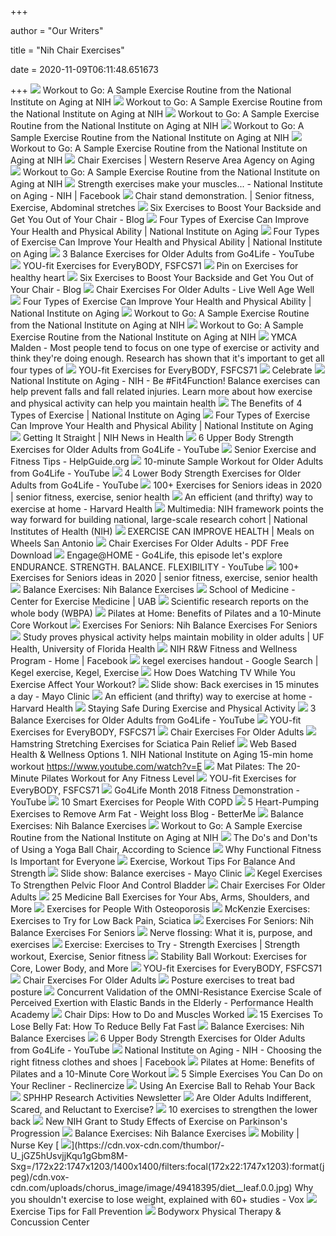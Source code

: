 +++
        
author = "Our Writers"
        
title = "Nih Chair Exercises"
        
date = 2020-11-09T06:11:48.651673
        
+++
[ ![](x-raw-image:///842a6a29cea767343a865bb751508251ee3afe9caf9fdbf1a5e231bec954eb60)](x-raw-image:///842a6a29cea767343a865bb751508251ee3afe9caf9fdbf1a5e231bec954eb60) Workout to Go: A Sample Exercise Routine from the National Institute on  Aging at NIH
[ ![](x-raw-image:///e130aa54907ae62d804645891c61d13d28e0e6b7b48da5106b26851fbf9a6fb9)](x-raw-image:///e130aa54907ae62d804645891c61d13d28e0e6b7b48da5106b26851fbf9a6fb9) Workout to Go: A Sample Exercise Routine from the National Institute on  Aging at NIH
[ ![](x-raw-image:///ed98e9274c90d37136fc22b05baacbe0035947a8fbbaedf4b475f61090a0035a)](x-raw-image:///ed98e9274c90d37136fc22b05baacbe0035947a8fbbaedf4b475f61090a0035a) Workout to Go: A Sample Exercise Routine from the National Institute on  Aging at NIH
[ ![](x-raw-image:///72b50696325e0ed75929f8731918caaef73f4d7dc933f0794e6b075452d93779)](x-raw-image:///72b50696325e0ed75929f8731918caaef73f4d7dc933f0794e6b075452d93779) Workout to Go: A Sample Exercise Routine from the National Institute on  Aging at NIH
[ ![](x-raw-image:///fe4c695724b2ee7f8b9ffcc7829245610806776ad103818e98de3ef3c64c6eac)](x-raw-image:///fe4c695724b2ee7f8b9ffcc7829245610806776ad103818e98de3ef3c64c6eac) Workout to Go: A Sample Exercise Routine from the National Institute on  Aging at NIH
[ ![](https://www.areaagingsolutions.org/media/1652/istock-118838829.jpg?anchor=center&mode=crop&width=474&rnd=132332614830000000)](https://www.areaagingsolutions.org/media/1652/istock-118838829.jpg?anchor=center&mode=crop&width=474&rnd=132332614830000000) Chair Exercises | Western Reserve Area Agency on Aging
[ ![](x-raw-image:///6077fe5b168e4631c71538abded7bb888ef58d8851115f5977c32eaaf2345d9f)](x-raw-image:///6077fe5b168e4631c71538abded7bb888ef58d8851115f5977c32eaaf2345d9f) Workout to Go: A Sample Exercise Routine from the National Institute on  Aging at NIH
[ ![](https://lookaside.fbsbx.com/lookaside/crawler/media/?media_id=985923008462112)](https://lookaside.fbsbx.com/lookaside/crawler/media/?media_id=985923008462112) Strength exercises make your muscles... - National Institute on Aging - NIH  | Facebook
[ ![](https://i.pinimg.com/originals/e2/b2/aa/e2b2aae98044f333c8416e624fba2ad1.jpg)](https://i.pinimg.com/originals/e2/b2/aa/e2b2aae98044f333c8416e624fba2ad1.jpg) Chair stand demonstration. | Senior fitness, Exercise, Abdominal stretches
[ ![](https://cdn3.counseling.northwestern.edu/content/64bb07f90bae4d2d980e32bb2d533e58/6-exercises-to-boost-your-backside-and-get-you-out-of-your-chair_instagram.jpg)](https://cdn3.counseling.northwestern.edu/content/64bb07f90bae4d2d980e32bb2d533e58/6-exercises-to-boost-your-backside-and-get-you-out-of-your-chair_instagram.jpg) Six Exercises to Boost Your Backside and Get You Out of Your Chair - Blog
[ ![](https://www.nia.nih.gov/sites/default/files/styles/none/public/2020-03/band-compressor.png)](https://www.nia.nih.gov/sites/default/files/styles/none/public/2020-03/band-compressor.png) Four Types of Exercise Can Improve Your Health and Physical Ability |  National Institute on Aging
[ ![](https://www.nia.nih.gov/sites/default/files/styles/none/public/2020-03/onefoot-compressor.png)](https://www.nia.nih.gov/sites/default/files/styles/none/public/2020-03/onefoot-compressor.png) Four Types of Exercise Can Improve Your Health and Physical Ability |  National Institute on Aging
[ ![](https://i.ytimg.com/vi/DiXTIBVo1PI/maxresdefault.jpg)](https://i.ytimg.com/vi/DiXTIBVo1PI/maxresdefault.jpg) 3 Balance Exercises for Older Adults from Go4Life - YouTube
[ ![](x-raw-image:///a278bed0478ba82bfb6a822c960e3bd290b1e4c459f888e065909f70d86c08a4)](x-raw-image:///a278bed0478ba82bfb6a822c960e3bd290b1e4c459f888e065909f70d86c08a4) YOU-fit Exercises for EveryBODY, FSFCS71
[ ![](https://i.pinimg.com/originals/74/83/8c/74838ceb2634c0be570c391aa67d4ddc.jpg)](https://i.pinimg.com/originals/74/83/8c/74838ceb2634c0be570c391aa67d4ddc.jpg) Pin on Exercises for healthy heart
[ ![](https://cdn3.counseling.northwestern.edu/content/5628b0cc333245f093c2da9037303a9f/1-standing-glute-extension.jpg)](https://cdn3.counseling.northwestern.edu/content/5628b0cc333245f093c2da9037303a9f/1-standing-glute-extension.jpg) Six Exercises to Boost Your Backside and Get You Out of Your Chair - Blog
[ ![](https://img.yumpu.com/42751342/1/500x640/chair-exercises-for-older-adults-live-well-age-well.jpg)](https://img.yumpu.com/42751342/1/500x640/chair-exercises-for-older-adults-live-well-age-well.jpg) Chair Exercises For Older Adults - Live Well Age Well
[ ![](https://www.nia.nih.gov/sites/default/files/styles/none/public/2020-03/wall-compressor.jpg)](https://www.nia.nih.gov/sites/default/files/styles/none/public/2020-03/wall-compressor.jpg) Four Types of Exercise Can Improve Your Health and Physical Ability |  National Institute on Aging
[ ![](x-raw-image:///18dcfc0563a84d51a3253129614003172555276eeae33a72275f028364686841)](x-raw-image:///18dcfc0563a84d51a3253129614003172555276eeae33a72275f028364686841) Workout to Go: A Sample Exercise Routine from the National Institute on  Aging at NIH
[ ![](x-raw-image:///e55c6c80324be11d8bd0d824af83b1df2b5ed69203825a9a3addf0b2bd94e7e4)](x-raw-image:///e55c6c80324be11d8bd0d824af83b1df2b5ed69203825a9a3addf0b2bd94e7e4) Workout to Go: A Sample Exercise Routine from the National Institute on  Aging at NIH
[ ![](https://lookaside.fbsbx.com/lookaside/crawler/media/?media_id=10163556619645181)](https://lookaside.fbsbx.com/lookaside/crawler/media/?media_id=10163556619645181) YMCA Malden - Most people tend to focus on one type of exercise or activity  and think they're doing enough. Research has shown that it's important to  get all four types of
[ ![](x-raw-image:///7a2d8880c15942b6ee821f199693cb0edfb6e8a58dda5a4deb8b3f06e7e713e1)](x-raw-image:///7a2d8880c15942b6ee821f199693cb0edfb6e8a58dda5a4deb8b3f06e7e713e1) YOU-fit Exercises for EveryBODY, FSFCS71
[ ![](x-raw-image:///0f220d1e5fc02dfc12202c876c8c47966bffb8d4680188ac652b06092dc06280)](x-raw-image:///0f220d1e5fc02dfc12202c876c8c47966bffb8d4680188ac652b06092dc06280) Celebrate
[ ![](https://lookaside.fbsbx.com/lookaside/crawler/media/?media_id=1133123777075367)](https://lookaside.fbsbx.com/lookaside/crawler/media/?media_id=1133123777075367) National Institute on Aging - NIH - Be #Fit4Function! Balance exercises can  help prevent falls and fall related injuries. Learn more about how exercise  and physical activity can help you maintain health
[ ![](https://www.nia.nih.gov/sites/default/files/2020-05/get-fit-so-you-can-do-more-preview.jpg)](https://www.nia.nih.gov/sites/default/files/2020-05/get-fit-so-you-can-do-more-preview.jpg) The Benefits of 4 Types of Exercise | National Institute on Aging
[ ![](https://www.nia.nih.gov/sites/default/files/styles/none/public/2020-03/balance-compressor.png)](https://www.nia.nih.gov/sites/default/files/styles/none/public/2020-03/balance-compressor.png) Four Types of Exercise Can Improve Your Health and Physical Ability |  National Institute on Aging
[ ![](https://newsinhealth.nih.gov/sites/nihNIH/files/2017/August/illustration-posture-sitting-desk.jpg)](https://newsinhealth.nih.gov/sites/nihNIH/files/2017/August/illustration-posture-sitting-desk.jpg) Getting It Straight | NIH News in Health
[ ![](https://i.ytimg.com/vi/pUYxcRvdal8/maxresdefault.jpg)](https://i.ytimg.com/vi/pUYxcRvdal8/maxresdefault.jpg) 6 Upper Body Strength Exercises for Older Adults from Go4Life - YouTube
[ ![](https://www.helpguide.org/wp-content/uploads/woman-gripping-dumbbells-768.jpg)](https://www.helpguide.org/wp-content/uploads/woman-gripping-dumbbells-768.jpg) Senior Exercise and Fitness Tips - HelpGuide.org
[ ![](https://i.ytimg.com/vi/G1lwVhnnkoU/maxresdefault.jpg)](https://i.ytimg.com/vi/G1lwVhnnkoU/maxresdefault.jpg) 10-minute Sample Workout for Older Adults from Go4Life - YouTube
[ ![](https://i.ytimg.com/vi/TOKxtgKrGCQ/maxresdefault.jpg)](https://i.ytimg.com/vi/TOKxtgKrGCQ/maxresdefault.jpg) 4 Lower Body Strength Exercises for Older Adults from Go4Life - YouTube
[ ![](https://i.pinimg.com/236x/e3/57/10/e357100d84b6bfd6c09f2a420d873ec7.jpg)](https://i.pinimg.com/236x/e3/57/10/e357100d84b6bfd6c09f2a420d873ec7.jpg) 100+ Exercises for Seniors ideas in 2020 | senior fitness, exercise, senior  health
[ ![](https://www.health.harvard.edu/media/content/images/cr/b644a3cc-1392-4d22-9d6a-530ee8eb3224.jpg)](https://www.health.harvard.edu/media/content/images/cr/b644a3cc-1392-4d22-9d6a-530ee8eb3224.jpg) An efficient (and thrifty) way to exercise at home - Harvard Health
[ ![](https://www.nih.gov/file/22291/download?token=dy-Rvw03)](https://www.nih.gov/file/22291/download?token=dy-Rvw03) Multimedia: NIH framework points the way forward for building national,  large-scale research cohort | National Institutes of Health (NIH)
[ ![](https://www.mowsatx.org/sites/mowsatx.org/files/Exercises%202.PNG)](https://www.mowsatx.org/sites/mowsatx.org/files/Exercises%202.PNG) EXERCISE CAN IMPROVE HEALTH | Meals on Wheels San Antonio
[ ![](https://docplayer.net/docs-images/58/4016322/images/page_1.jpg)](https://docplayer.net/docs-images/58/4016322/images/page_1.jpg) Chair Exercises For Older Adults - PDF Free Download
[ ![](https://i.ytimg.com/vi/dUhfIEN5x8o/maxresdefault.jpg)](https://i.ytimg.com/vi/dUhfIEN5x8o/maxresdefault.jpg) Engage@HOME - Go4Life, this episode let's explore ENDURANCE. STRENGTH.  BALANCE. FLEXIBILITY - YouTube
[ ![](https://i.pinimg.com/236x/27/7c/02/277c0239f6ad7f711636a8f44ed4efe2.jpg)](https://i.pinimg.com/236x/27/7c/02/277c0239f6ad7f711636a8f44ed4efe2.jpg) 100+ Exercises for Seniors ideas in 2020 | senior fitness, exercise, senior  health
[ ![](https://www.nia.nih.gov/sites/default/files/inline-images/04_c_finger%20on%20chair_0.png)](https://www.nia.nih.gov/sites/default/files/inline-images/04_c_finger%20on%20chair_0.png) Balance Exercises: Nih Balance Exercises
[ ![](https://www.uab.edu/medicine/exercise/images/2020_Images/Home_-_Participate_in_Exercise_Research.jpg)](https://www.uab.edu/medicine/exercise/images/2020_Images/Home_-_Participate_in_Exercise_Research.jpg) School of Medicine - Center for Exercise Medicine | UAB
[ ![](https://theliveyoung.com/wp-content/uploads/2019/10/whole-body-periodic-acceleration-chair-recliner.png)](https://theliveyoung.com/wp-content/uploads/2019/10/whole-body-periodic-acceleration-chair-recliner.png) Scientific research reports on the whole body (WBPA)
[ ![](https://post.greatist.com/wp-content/uploads/sites/2/2016/06/GRT_Pilates_Leg-1200x628-Facebook.jpg)](https://post.greatist.com/wp-content/uploads/sites/2/2016/06/GRT_Pilates_Leg-1200x628-Facebook.jpg) Pilates at Home: Benefits of Pilates and a 10-Minute Core Workout
[ ![](http://blog.thegoodmangroup.com/hubfs/Blog_Images/_99A1080.jpg?t=1488561069630)](http://blog.thegoodmangroup.com/hubfs/Blog_Images/_99A1080.jpg?t=1488561069630) Exercises For Seniors: Nih Balance Exercises For Seniors
[ ![](https://m.ufhealth.org/sites/default/files/media/News/COM/LIFE%20Study_JSJ_IMG_1477.jpg)](https://m.ufhealth.org/sites/default/files/media/News/COM/LIFE%20Study_JSJ_IMG_1477.jpg) Study proves physical activity helps maintain mobility in older adults | UF  Health, University of Florida Health
[ ![](https://lookaside.fbsbx.com/lookaside/crawler/media/?media_id=3193084054068022)](https://lookaside.fbsbx.com/lookaside/crawler/media/?media_id=3193084054068022) NIH R&W Fitness and Wellness Program - Home | Facebook
[ ![](https://i.pinimg.com/originals/1e/1e/2e/1e1e2e2a40b645db727215abbd9042c5.png)](https://i.pinimg.com/originals/1e/1e/2e/1e1e2e2a40b645db727215abbd9042c5.png) kegel exercises handout - Google Search | Kegel exercise, Kegel, Exercise
[ ![](https://imgix.bustle.com/uploads/image/2019/10/11/33d4ab15-a542-42a0-834d-5eb2315d4ead-lightfield-studios_shutterstock-5.jpg?w=800&auto=format%2Ccompress&cs=srgb&q=70&fit=crop&crop=faces)](https://imgix.bustle.com/uploads/image/2019/10/11/33d4ab15-a542-42a0-834d-5eb2315d4ead-lightfield-studios_shutterstock-5.jpg?w=800&auto=format%2Ccompress&cs=srgb&q=70&fit=crop&crop=faces) How Does Watching TV While You Exercise Affect Your Workout?
[ ![](https://www.mayoclinic.org/-/media/kcms/gbs/patient-consumer/images/2013/11/19/10/06/lb00001_d---seated-lower-back-rotational-stretch.jpg)](https://www.mayoclinic.org/-/media/kcms/gbs/patient-consumer/images/2013/11/19/10/06/lb00001_d---seated-lower-back-rotational-stretch.jpg) Slide show: Back exercises in 15 minutes a day - Mayo Clinic
[ ![](https://www.health.harvard.edu/media/content/images/cr/6ea2b509-d978-4767-a963-4acf170fb6bf.jpg)](https://www.health.harvard.edu/media/content/images/cr/6ea2b509-d978-4767-a963-4acf170fb6bf.jpg) An efficient (and thrifty) way to exercise at home - Harvard Health
[ ![](x-raw-image:///1e2654ca9573ace276566dae907c4275afb56c9c49395030ccd9aedca33f8e20)](x-raw-image:///1e2654ca9573ace276566dae907c4275afb56c9c49395030ccd9aedca33f8e20) Staying Safe During Exercise and Physical Activity
[ ![](https://i.ytimg.com/vi/kCQ6irSQwYA/hqdefault.jpg)](https://i.ytimg.com/vi/kCQ6irSQwYA/hqdefault.jpg) 3 Balance Exercises for Older Adults from Go4Life - YouTube
[ ![](x-raw-image:///43d6c4b815390311df6a804d28cc2e0b19afff88ab21e17050b39865f1dae492)](x-raw-image:///43d6c4b815390311df6a804d28cc2e0b19afff88ab21e17050b39865f1dae492) YOU-fit Exercises for EveryBODY, FSFCS71
[ ![](x-raw-image:///ba13ce749fc90a0ccd3e17cb9eb2c8d5b6f188e0f6955baa3762d0cd2cf5260a)](x-raw-image:///ba13ce749fc90a0ccd3e17cb9eb2c8d5b6f188e0f6955baa3762d0cd2cf5260a) Chair Exercises For Older Adults
[ ![](https://embed.widencdn.net/img/veritas/xzujbaurtq/1200x630px/seated-hamstring-stretch-low-back-pain-0.08.png?u=at8tiu&use=d502n&k=c)](https://embed.widencdn.net/img/veritas/xzujbaurtq/1200x630px/seated-hamstring-stretch-low-back-pain-0.08.png?u=at8tiu&use=d502n&k=c) Hamstring Stretching Exercises for Sciatica Pain Relief
[ ![](x-raw-image:///c798426ad62c3c70df910ffeeae79e4044263eaff8991362a9fd2aeb42fd8f6e)](x-raw-image:///c798426ad62c3c70df910ffeeae79e4044263eaff8991362a9fd2aeb42fd8f6e) Web Based Health & Wellness Options 1. NIH National Institute on Aging  15-min home workout https://www.youtube.com/watch?v=E
[ ![](https://i0.wp.com/post.greatist.com/wp-content/uploads/sites/2/2019/12/GRT-female-yoga-pilates-plank-1296x728-header-1-1296x728.jpg?w=1155&h=1528)](https://i0.wp.com/post.greatist.com/wp-content/uploads/sites/2/2019/12/GRT-female-yoga-pilates-plank-1296x728-header-1-1296x728.jpg?w=1155&h=1528) Mat Pilates: The 20-Minute Pilates Workout for Any Fitness Level
[ ![](x-raw-image:///a039cdf729e9847a15358eaf32ed7b5c837fc01fa5b9fc5f828e75372f320d32)](x-raw-image:///a039cdf729e9847a15358eaf32ed7b5c837fc01fa5b9fc5f828e75372f320d32) YOU-fit Exercises for EveryBODY, FSFCS71
[ ![](https://i.ytimg.com/vi/tPQKN11vqrg/maxresdefault.jpg)](https://i.ytimg.com/vi/tPQKN11vqrg/maxresdefault.jpg) Go4Life Month 2018 Fitness Demonstration - YouTube
[ ![](https://img.webmd.com/dtmcms/live/webmd/consumer_assets/site_images/articles/health_tools/copd_exercises_slideshow/getty_rf_photo_of_bike_class.jpg)](https://img.webmd.com/dtmcms/live/webmd/consumer_assets/site_images/articles/health_tools/copd_exercises_slideshow/getty_rf_photo_of_bike_class.jpg) 10 Smart Exercises for People With COPD
[ ![](https://betterme.world/articles/wp-content/uploads/2020/04/arm-fat-1-scaled.jpg)](https://betterme.world/articles/wp-content/uploads/2020/04/arm-fat-1-scaled.jpg) 5 Heart-Pumping Exercises to Remove Arm Fat - Weight loss Blog - BetterMe
[ ![](http://openi.nlm.nih.gov/imgs/512/329/1865380/1865380_1471-2474-8-35-5.png)](http://openi.nlm.nih.gov/imgs/512/329/1865380/1865380_1471-2474-8-35-5.png) Balance Exercises: Nih Balance Exercises
[ ![](x-raw-image:///6f64c428647d859ba55f17231d3d3661c8bd949d5bd0c13240dc1eec71ab3f80)](x-raw-image:///6f64c428647d859ba55f17231d3d3661c8bd949d5bd0c13240dc1eec71ab3f80) Workout to Go: A Sample Exercise Routine from the National Institute on  Aging at NIH
[ ![](https://post.greatist.com/wp-content/uploads/sites/2/2020/04/GRT-yoga-ball-chair-desk-chair-1200x628-facebook-1200x628.jpg)](https://post.greatist.com/wp-content/uploads/sites/2/2020/04/GRT-yoga-ball-chair-desk-chair-1200x628-facebook-1200x628.jpg) The Do's and Don'ts of Using a Yoga Ball Chair, According to Science
[ ![](https://post.greatist.com/wp-content/uploads/2020/04/Female_Workout_732x549-thumbnail.jpg)](https://post.greatist.com/wp-content/uploads/2020/04/Female_Workout_732x549-thumbnail.jpg) Why Functional Fitness Is Important for Everyone
[ ![](https://cdn.aarp.net/content/dam/aarp/health/healthy-living/2016/09/1140-mature-man-running-aarp.imgcache.rev2fd28dee0185239d8da35b5b14ec06b7.web.jpg)](https://cdn.aarp.net/content/dam/aarp/health/healthy-living/2016/09/1140-mature-man-running-aarp.imgcache.rev2fd28dee0185239d8da35b5b14ec06b7.web.jpg) Exercise, Workout Tips For Balance And Strength
[ ![](https://www.mayoclinic.org/-/media/kcms/gbs/patient-consumer/images/2013/11/19/10/16/sm00049-introduction-to-balance-exercises.jpg)](https://www.mayoclinic.org/-/media/kcms/gbs/patient-consumer/images/2013/11/19/10/16/sm00049-introduction-to-balance-exercises.jpg) Slide show: Balance exercises - Mayo Clinic
[ ![](https://cdn2.stylecraze.com/wp-content/uploads/2013/07/Kegel-Exercises--How-To-Strengthen-Pelvic-Floor-Muscles-And-Stop-Leaking-Urine.jpg)](https://cdn2.stylecraze.com/wp-content/uploads/2013/07/Kegel-Exercises--How-To-Strengthen-Pelvic-Floor-Muscles-And-Stop-Leaking-Urine.jpg) Kegel Exercises To Strengthen Pelvic Floor And Control Bladder
[ ![](x-raw-image:///c85af7a85f52af4eadce2a4f755cb21a0f3d3e2dd05441c8ac5818f69cc57fd9)](x-raw-image:///c85af7a85f52af4eadce2a4f755cb21a0f3d3e2dd05441c8ac5818f69cc57fd9) Chair Exercises For Older Adults
[ ![](https://post.greatist.com/wp-content/uploads/sites/2/2019/05/MedicineBallWorkout.png)](https://post.greatist.com/wp-content/uploads/sites/2/2019/05/MedicineBallWorkout.png) 25 Medicine Ball Exercises for Your Abs, Arms, Shoulders, and More
[ ![](https://images.ctfassets.net/yixw23k2v6vo/2ED0NcJani804Imk2AEYOm/c93b45df031d7e2edec23e8d13045c02/iS-Osteoporosis-Friendly_Exercises_to_Strengthen_Your_Bones-iStock-174573609-promo.jpg?w=1200&fm=jpg&fit=thumb&q=65&fl=progressive)](https://images.ctfassets.net/yixw23k2v6vo/2ED0NcJani804Imk2AEYOm/c93b45df031d7e2edec23e8d13045c02/iS-Osteoporosis-Friendly_Exercises_to_Strengthen_Your_Bones-iStock-174573609-promo.jpg?w=1200&fm=jpg&fit=thumb&q=65&fl=progressive) Exercises for People With Osteoporosis
[ ![](https://i0.wp.com/post.healthline.com/wp-content/uploads/2019/05/Female_Yoga_Sun-1296x728-Header-1296x728.jpg?w=1155&h=1528)](https://i0.wp.com/post.healthline.com/wp-content/uploads/2019/05/Female_Yoga_Sun-1296x728-Header-1296x728.jpg?w=1155&h=1528) McKenzie Exercises: Exercises to Try for Low Back Pain, Sciatica
[ ![](https://s-media-cache-ak0.pinimg.com/736x/e5/70/81/e57081a0b05b641558a7301e41e5f48b--chronic-pain-fibromyalgia.jpg)](https://s-media-cache-ak0.pinimg.com/736x/e5/70/81/e57081a0b05b641558a7301e41e5f48b--chronic-pain-fibromyalgia.jpg) Exercises For Seniors: Nih Balance Exercises For Seniors
[ ![](https://post.medicalnewstoday.com/wp-content/uploads/sites/3/2020/01/GettyImages-590614186_thumb.jpg)](https://post.medicalnewstoday.com/wp-content/uploads/sites/3/2020/01/GettyImages-590614186_thumb.jpg) Nerve flossing: What it is, purpose, and exercises
[ ![](https://i.pinimg.com/originals/48/1e/fa/481efa090105fa5f00f383c4da35d5d6.jpg)](https://i.pinimg.com/originals/48/1e/fa/481efa090105fa5f00f383c4da35d5d6.jpg) Exercise: Exercises to Try - Strength Exercises | Strength workout, Exercise,  Senior fitness
[ ![](https://i0.wp.com/post.greatist.com/wp-content/uploads/sites/2/2015/06/GRT_Pilate_Yoga_Ball_Female-1296x728-Header-1296x728.jpg?w=1155&h=1528)](https://i0.wp.com/post.greatist.com/wp-content/uploads/sites/2/2015/06/GRT_Pilate_Yoga_Ball_Female-1296x728-Header-1296x728.jpg?w=1155&h=1528) Stability Ball Workout: Exercises for Core, Lower Body, and More
[ ![](x-raw-image:///e16fd4b24e35639559cbfc923d7d1277199d8b3d9dbc01b11367f78c61760fe1)](x-raw-image:///e16fd4b24e35639559cbfc923d7d1277199d8b3d9dbc01b11367f78c61760fe1) YOU-fit Exercises for EveryBODY, FSFCS71
[ ![](x-raw-image:///147fae89232a9f309a156e680280b5bb388a9a8e66061eefee5c91b5224d0592)](x-raw-image:///147fae89232a9f309a156e680280b5bb388a9a8e66061eefee5c91b5224d0592) Chair Exercises For Older Adults
[ ![](https://post.healthline.com/wp-content/uploads/sites/3/2020/02/325883_2200-732x549.jpg)](https://post.healthline.com/wp-content/uploads/sites/3/2020/02/325883_2200-732x549.jpg) Posture exercises to treat bad posture
[ ![](https://www.performancehealthacademy.com/media/wysiwyg/performance_health_academy/omni_in_text.png)](https://www.performancehealthacademy.com/media/wysiwyg/performance_health_academy/omni_in_text.png) Concurrent Validation of the OMNI-Resistance Exercise Scale of Perceived  Exertion with Elastic Bands in the Elderly - Performance Health Academy
[ ![](https://post.greatist.com/wp-content/uploads/2019/03/Group-Gym-Stretch_Chairs-1200x628-Facebook.jpg)](https://post.greatist.com/wp-content/uploads/2019/03/Group-Gym-Stretch_Chairs-1200x628-Facebook.jpg) Chair Dips: How to Do and Muscles Worked
[ ![](https://cdn2.stylecraze.com/wp-content/uploads/2013/01/15-Best-Exercises-To-Reduce-Belly-Fat-Expert-Advice-banner.jpg)](https://cdn2.stylecraze.com/wp-content/uploads/2013/01/15-Best-Exercises-To-Reduce-Belly-Fat-Expert-Advice-banner.jpg) 15 Exercises To Lose Belly Fat: How To Reduce Belly Fat Fast
[ ![](http://www.ncbi.nlm.nih.gov/books/NBK259302/bin/Halftone-II.jpg)](http://www.ncbi.nlm.nih.gov/books/NBK259302/bin/Halftone-II.jpg) Balance Exercises: Nih Balance Exercises
[ ![](https://i.ytimg.com/vi/pUYxcRvdal8/hqdefault.jpg)](https://i.ytimg.com/vi/pUYxcRvdal8/hqdefault.jpg) 6 Upper Body Strength Exercises for Older Adults from Go4Life - YouTube
[ ![](https://lookaside.fbsbx.com/lookaside/crawler/media/?media_id=498178857682645&get_thumbnail=1)](https://lookaside.fbsbx.com/lookaside/crawler/media/?media_id=498178857682645&get_thumbnail=1) National Institute on Aging - NIH - Choosing the right fitness clothes and  shoes | Facebook
[ ![](https://post.greatist.com/wp-content/uploads/sites/2/2019/05/PilatesWorkout_Molly_V2.jpg)](https://post.greatist.com/wp-content/uploads/sites/2/2019/05/PilatesWorkout_Molly_V2.jpg) Pilates at Home: Benefits of Pilates and a 10-Minute Core Workout
[ ![](https://www.reclinercize.com/wp-content/uploads/2018/08/chair-exercises.png)](https://www.reclinercize.com/wp-content/uploads/2018/08/chair-exercises.png) 5 Simple Exercises You Can Do on Your Recliner - Reclinercize
[ ![](https://embed.widencdn.net/img/veritas/odevglpqv0/576x324px/ball-crunch-oblique.jpeg?u=at8tiu&use=idsla&k=c)](https://embed.widencdn.net/img/veritas/odevglpqv0/576x324px/ball-crunch-oblique.jpeg?u=at8tiu&use=idsla&k=c) Using An Exercise Ball to Rehab Your Back
[ ![](x-raw-image:///6cb59502a1e841696269dfab4b4893dd4773f7cc2c2aba639bf9c273de966f5e)](x-raw-image:///6cb59502a1e841696269dfab4b4893dd4773f7cc2c2aba639bf9c273de966f5e) SPHHP Research Activities Newsletter
[ ![](https://blog.nasm.org/hubfs/senior-fitness.jpg)](https://blog.nasm.org/hubfs/senior-fitness.jpg) Are Older Adults Indifferent, Scared, and Reluctant to Exercise?
[ ![](https://post.medicalnewstoday.com/wp-content/uploads/sites/3/2020/02/323204_1100-800x825.jpg)](https://post.medicalnewstoday.com/wp-content/uploads/sites/3/2020/02/323204_1100-800x825.jpg) 10 exercises to strengthen the lower back
[ ![](http://www.lerner.ccf.org/lrinews/upload_docs/news_1559143660.jpg)](http://www.lerner.ccf.org/lrinews/upload_docs/news_1559143660.jpg) New NIH Grant to Study Effects of Exercise on Parkinson's Progression
[ ![](http://www.ncbi.nlm.nih.gov/books/NBK259302/bin/Halftone-FF.jpg)](http://www.ncbi.nlm.nih.gov/books/NBK259302/bin/Halftone-FF.jpg) Balance Exercises: Nih Balance Exercises
[ ![](https://nursekey.com/wp-content/uploads/2016/11/B9780323073165000129_t0010.png)](https://nursekey.com/wp-content/uploads/2016/11/B9780323073165000129_t0010.png) Mobility | Nurse Key
[ ![](https://cdn.vox-cdn.com/thumbor/-U_jGZ5hUsvjjKqu1gGbm8M-Sxg=/172x22:1747x1203/1400x1400/filters:focal(172x22:1747x1203):format(jpeg)/cdn.vox-cdn.com/uploads/chorus_image/image/49418395/diet__leaf.0.0.jpg)](https://cdn.vox-cdn.com/thumbor/-U_jGZ5hUsvjjKqu1gGbm8M-Sxg=/172x22:1747x1203/1400x1400/filters:focal(172x22:1747x1203):format(jpeg)/cdn.vox-cdn.com/uploads/chorus_image/image/49418395/diet__leaf.0.0.jpg) Why you shouldn't exercise to lose weight, explained with 60+ studies - Vox
[ ![](https://blog.nasm.org/hubfs/iStock_67970115_Sized-750x375.jpg)](https://blog.nasm.org/hubfs/iStock_67970115_Sized-750x375.jpg) Exercise Tips for Fall Prevention
[ ![](https://ptclinic.com/img/nlparts/dec2019/4.png)](https://ptclinic.com/img/nlparts/dec2019/4.png) Bodyworx Physical Therapy & Concussion Center
